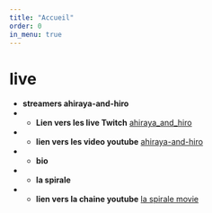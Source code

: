 ```yaml
---
title: "Accueil"
order: 0
in_menu: true
---
```

# live

- **streamers ahiraya-and-hiro**
- *  **Lien vers les live Twitch** [ahiraya_and_hiro](https://www.twitch.tv/ahiraya_and_hiro) 
- * **lien vers les video youtube** [ahiraya-and-hiro](https://www.youtube.com/channel/UCorW_8OXQIX0wb1s1ujVkWA) 
- * **bio**
- * **la spirale** 
- * **lien vers la chaine youtube** [la spirale movie](https://www.youtube.com/@LaSpirale-Movie) 